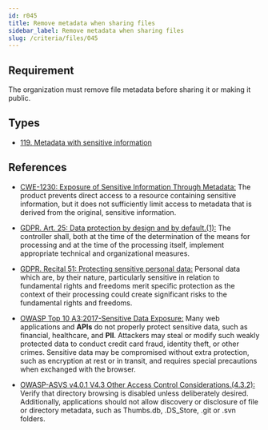 ```yaml
---
id: r045
title: Remove metadata when sharing files
sidebar_label: Remove metadata when sharing files
slug: /criteria/files/045
---
```


## Requirement

The organization must remove file metadata
before sharing it or making it public.

## Types

- [119. Metadata with sensitive information](/types/119)

## References

- [CWE-1230: Exposure of Sensitive Information Through Metadata:](https://cwe.mitre.org/data/definitions/1230.html)
The product prevents direct access to a resource containing
sensitive information, but it does not sufficiently limit access to metadata
that is derived from the original, sensitive information.

- [GDPR. Art. 25: Data protection by design and by default.(1):](https://gdpr-info.eu/art-25-gdpr/)
The controller shall, both at the time of the determination of the means
for processing and at the time of the processing itself,
implement appropriate technical and organizational measures.

- [GDPR. Recital 51: Protecting sensitive personal data:](https://gdpr-info.eu/recitals/no-51/)
Personal data which are, by their nature, particularly sensitive in relation
to fundamental rights and freedoms merit specific protection
as the context of their processing could create significant risks
to the fundamental rights and freedoms.

- [OWASP Top 10 A3:2017-Sensitive Data Exposure:](https://owasp.org/www-project-top-ten/OWASP_Top_Ten_2017/Top_10-2017_A3-Sensitive_Data_Exposure)
Many web applications and **APIs** do not properly protect sensitive data,
such as financial, healthcare, and **PII**.
Attackers may steal or modify such weakly protected data
to conduct credit card fraud, identity theft, or other crimes.
Sensitive data may be compromised without extra protection,
such as encryption at rest or in transit,
and requires special precautions when exchanged with the browser.

- [OWASP-ASVS v4.0.1 V4.3 Other Access Control Considerations.(4.3.2):](https://owasp.org/www-project-application-security-verification-standard/)
Verify that directory browsing is disabled unless deliberately desired.
Additionally, applications should not allow discovery
or disclosure of file or directory metadata, such as Thumbs.db, .DS_Store,
.git or .svn folders.
